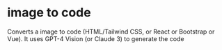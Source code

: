 # image to code

Converts a image to code (HTML/Tailwind CSS, or React or Bootstrap or Vue). 
It uses GPT-4 Vision (or Claude 3) to generate the code
